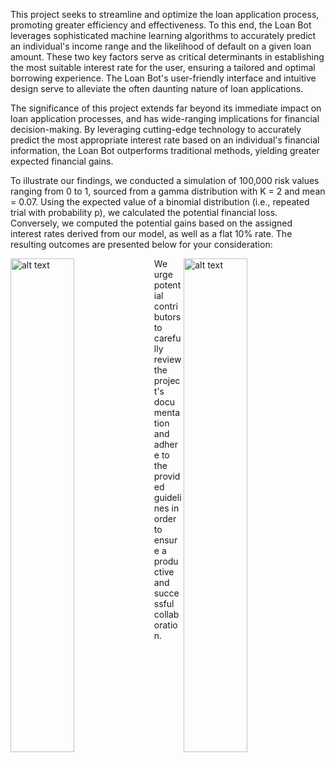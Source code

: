 This project seeks to streamline and optimize the loan application process, promoting greater efficiency and effectiveness. To this end, the Loan Bot leverages sophisticated machine learning algorithms to accurately predict an individual's income range and the likelihood of default on a given loan amount. These two key factors serve as critical determinants in establishing the most suitable interest rate for the user, ensuring a tailored and optimal borrowing experience. The Loan Bot's user-friendly interface and intuitive design serve to alleviate the often daunting nature of loan applications.

The significance of this project extends far beyond its immediate impact on loan application processes, and has wide-ranging implications for financial decision-making. By leveraging cutting-edge technology to accurately predict the most appropriate interest rate based on an individual's financial information, the Loan Bot outperforms traditional methods, yielding greater expected financial gains.

To illustrate our findings, we conducted a simulation of 100,000 risk values ranging from 0 to 1, sourced from a gamma distribution with K = 2 and mean = 0.07. Using the expected value of a binomial distribution (i.e., repeated trial with probability p), we calculated the potential financial loss. Conversely, we computed the potential gains based on the assigned interest rates derived from our model, as well as a flat 10% rate. The resulting outcomes are presented below for your consideration:

<img src="https://user-images.githubusercontent.com/84877088/227411585-93e74955-adb3-45e5-8d83-c9f1afabcea4.png" width=45% height=45% align="left"  alt="alt text">

<img src="https://user-images.githubusercontent.com/84877088/227412371-b60f6c21-bbb7-4a1a-a3c7-83f142f14b30.png" width=45% height=45% align="right"  alt="alt text">






We urge potential contributors to carefully review the project's documentation and adhere to the provided guidelines in order to ensure a productive and successful collaboration.

